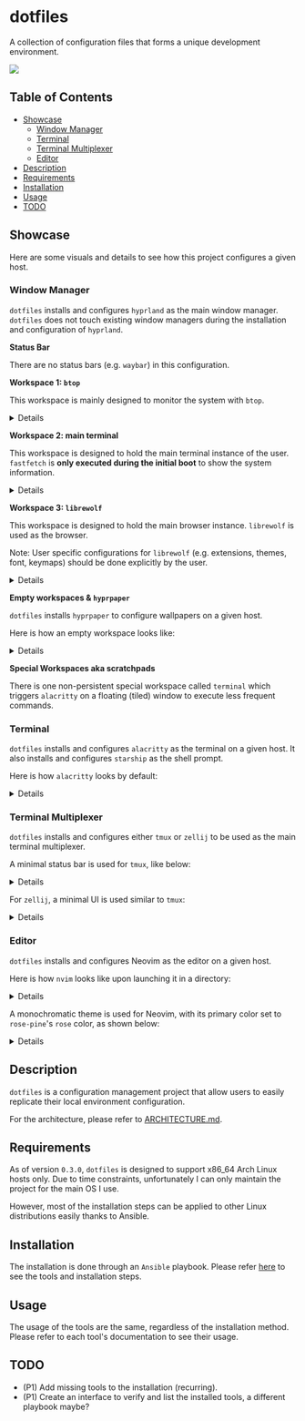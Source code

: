 # dotfiles

A collection of configuration files that forms a unique development environment.

<image src="https://github.com/user-attachments/assets/830aad82-ae7f-48dd-8afe-b69adb8dc4f9"></image>

## Table of Contents

<!--toc:start-->

- [Showcase](#showcase)
  - [Window Manager](#window-manager)
  - [Terminal](#terminal)
  - [Terminal Multiplexer](#terminal-multiplexer)
  - [Editor](#editor)
- [Description](#description)
- [Requirements](#requirements)
- [Installation](#installation)
- [Usage](#usage)
- [TODO](#todo)
<!--toc:end-->

## <a id='showcase'></a> Showcase

Here are some visuals and details to see how this project configures a given host.

### <a id='window-manager'></a> Window Manager

`dotfiles` installs and configures `hyprland` as the main window manager.
`dotfiles` does not touch existing window managers during the installation and configuration of `hyprland`.

**Status Bar**

There are no status bars (e.g. `waybar`) in this configuration.

<!-- Here is the configuration file and its corresponding template: -->
<!---->
<!-- - [hyprland.conf](./.config/hypr/hyprland.conf) -->
<!-- - [template](./installation/roles/acikgozb.system/templates/hyprland.conf.j2) -->

**Workspace 1: `btop`**

This workspace is mainly designed to monitor the system with `btop`.

<details>
    <image src="https://github.com/user-attachments/assets/27d5a0d0-729b-4bd2-bf0d-7988bc22e683"></image>
</details>

<!-- Here is the configuration file, the theme file, and the corresponding template for `btop`: -->
<!---->
<!-- - [config.conf](./.config/btop/config.conf) -->
<!-- - [rose-pine.theme](./.config/btop/themes/rose-pine.theme) -->
<!-- - [config template](./installation/roles/acikgozb.system/templates/btop.config.conf.j2) -->

**Workspace 2: main terminal**

This workspace is designed to hold the main terminal instance of the user.
`fastfetch` is **only executed during the initial boot** to show the system information.

<details>
    <image src="https://github.com/user-attachments/assets/830aad82-ae7f-48dd-8afe-b69adb8dc4f9"></image>
</details>

**Workspace 3: `librewolf`**

This workspace is designed to hold the main browser instance.
`librewolf` is used as the browser.

Note: User specific configurations for `librewolf` (e.g. extensions, themes, font, keymaps) should be done explicitly by the user.

<details>
    <image src="https://github.com/user-attachments/assets/46671f08-bb36-4a6d-9421-ef84628dab11"></image>
</details>

**Empty workspaces & `hyprpaper`**

`dotfiles` installs `hyprpaper` to configure wallpapers on a given host.

Here is how an empty workspace looks like:

<details>
    <image src="https://github.com/user-attachments/assets/665404b6-ffed-49ac-82b5-742353d76527"></image>
</details>

**Special Workspaces aka scratchpads**

There is one non-persistent special workspace called `terminal` which triggers `alacritty` on a floating (tiled) window to execute less frequent commands.

### <a id='terminal'></a> Terminal

`dotfiles` installs and configures `alacritty` as the terminal on a given host.
It also installs and configures `starship` as the shell prompt.

Here is how `alacritty` looks by default:

<details>
    <image src="https://github.com/user-attachments/assets/2bd8c3a7-d59d-4e90-8d72-63a1ca97aa71"></image>
</details>

### <a id='terminal-multiplexer'></a> Terminal Multiplexer

`dotfiles` installs and configures either `tmux` or `zellij` to be used as the main terminal multiplexer.

A minimal status bar is used for `tmux`, like below:

<details>
    <image src="https://github.com/user-attachments/assets/f7ef2fff-b5cf-4317-876c-1d2338cb6f0e"></image>
</details>

For `zellij`, a minimal UI is used similar to `tmux`:

<details>
    <image src="https://github.com/user-attachments/assets/b2951be2-282d-41c6-a85f-826543e36d84"></image>
</details>

### <a id='editor'></a> Editor

`dotfiles` installs and configures Neovim as the editor on a given host.

Here is how `nvim` looks like upon launching it in a directory:

<details>
    <image src="https://github.com/user-attachments/assets/25d7a4ba-8568-4646-974c-8ef91427f999"></image>
</details>

A monochromatic theme is used for Neovim, with its primary color set to `rose-pine`'s `rose` color, as shown below:

<details>
    <image src="https://github.com/user-attachments/assets/c256ed80-a0ff-4c43-ab35-717547562f4d"></image>
</details>

## <a id="description"></a> Description

`dotfiles` is a configuration management project that allow users to easily replicate their local environment configuration.

For the architecture, please refer to [ARCHITECTURE.md](./ARCHITECTURE.md).

## <a id='requirements'></a> Requirements

As of version `0.3.0`, `dotfiles` is designed to support x86_64 Arch Linux hosts only.
Due to time constraints, unfortunately I can only maintain the project for the main OS I use.

However, most of the installation steps can be applied to other Linux distributions easily thanks to Ansible.

## <a id="installation"></a> Installation

The installation is done through an `Ansible` playbook. Please refer [here](https://github.com/acikgozb/dotfiles/blob/main/installation/README.md) to see the tools and installation steps.

## <a id="usage"></a> Usage

The usage of the tools are the same, regardless of the installation method.
Please refer to each tool's documentation to see their usage.

## <a id="todo"></a> TODO

- (P1) Add missing tools to the installation (recurring).
- (P1) Create an interface to verify and list the installed tools, a different playbook maybe?
